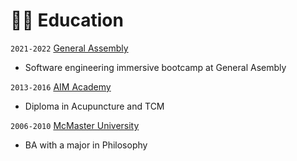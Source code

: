 # 👨‍🎓 Education

`2021-2022` [General Assembly](https://generalassemb.ly/)
- Software engineering immersive bootcamp at General Asembly

`2013-2016` [AIM Academy](https://aim-academy.ca/)
- Diploma in Acupuncture and TCM

`2006-2010` [McMaster University](https://www.mcmaster.ca/)
- BA with a major in Philosophy
